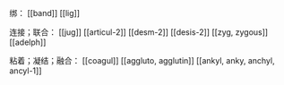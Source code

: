 
绑：
[[band]]
[[lig]]

连接；联合：
[[jug]]
[[articul-2]]
[[desm-2]]
[[desis-2]]
[[zyg, zygous]]
[[adelph]]

粘着；凝结；融合：
[[coagul]]
[[aggluto, agglutin]]
[[ankyl, anky, anchyl, ancyl-1]]
